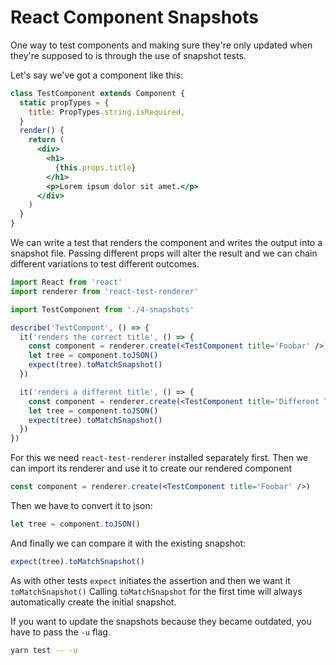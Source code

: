 # React Component Snapshots

One way to test components and making sure they're only updated when they're supposed to is through the use of snapshot tests.

Let's say we've got a component like this:

```jsx harmony
class TestComponent extends Component {
  static propTypes = {
    title: PropTypes.string.isRequired,
  }
  render() {
    return (
      <div>
        <h1>
          {this.props.title}
        </h1>
        <p>Lorem ipsum dolor sit amet.</p>
      </div>
    )
  }
}
```

We can write a test that renders the component and writes the output into a snapshot file.
Passing different props will alter the result and we can chain different variations to test different outcomes.

```jsx harmony
import React from 'react'
import renderer from 'react-test-renderer'

import TestComponent from './4-snapshots'

describe('TestCompont', () => {
  it('renders the correct title', () => {
    const component = renderer.create(<TestComponent title='Foobar' />)
    let tree = component.toJSON()
    expect(tree).toMatchSnapshot()
  })

  it('renders a different title', () => {
    const component = renderer.create(<TestComponent title='Different Title' />)
    let tree = component.toJSON()
    expect(tree).toMatchSnapshot()
  })
})
```

For this we need `react-test-renderer` installed separately first.
Then we can import its renderer and use it to create our rendered component

```jsx harmony
const component = renderer.create(<TestComponent title='Foobar' />)
```

Then we have to convert it to json:

```jsx harmony
let tree = component.toJSON()
```

And finally we can compare it with the existing snapshot:
```jsx harmony
expect(tree).toMatchSnapshot()
```

As with other tests `expect` initiates the assertion and then we want it `toMatchSnapshot()`
Calling `toMatchSnapshot` for the first time will always automatically create the initial snapshot.

If you want to update the snapshots because they became outdated, you have to pass the `-u` flag.

```bash
yarn test -- -u
```